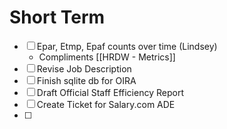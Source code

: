 # Short Term
- [ ] Epar, Etmp, Epaf counts over time (Lindsey)
	- Compliments [[HRDW - Metrics]]
- [ ] Revise Job Description
- [ ] Finish sqlite db for OIRA
- [ ] Draft Official Staff Efficiency Report
- [ ] Create Ticket for Salary.com ADE
- [ ] 